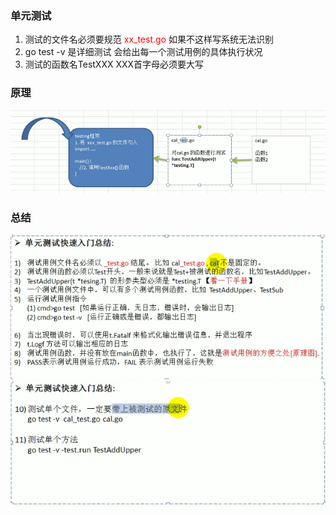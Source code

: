 ### 单元测试
1. 测试的文件名必须要规范  <font color=red>xx_test.go</font> 如果不这样写系统无法识别
2. go test -v 是详细测试  会给出每一个测试用例的具体执行状况
3. 测试的函数名TestXXX XXX首字母必须要大写




### 原理
![pic](pic/Snipaste_2020-10-26_13-34-52.png)

### 总结
![pic](pic/Snipaste_2020-10-26_14-01-29.png)
![pic](pic/Snipaste_2020-10-26_14-03-14.png)

